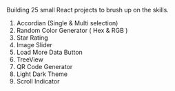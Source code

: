 Building 25 small React projects to brush up on the skills.

1. Accordian (Single & Multi selection)
2. Random Color Generator ( Hex & RGB )
3. Star Rating
4. Image Slider
5. Load More Data Button
6. TreeView
7. QR Code Generator
8. Light Dark Theme
9. Scroll Indicator
